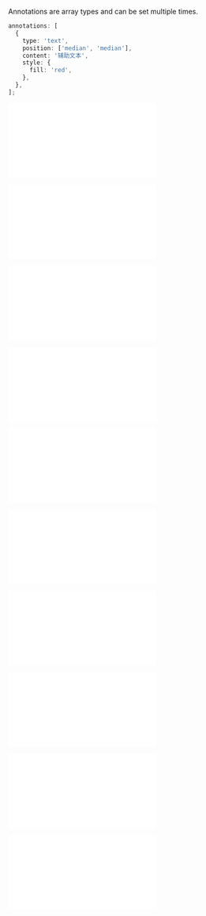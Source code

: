 Annotations are array types and can be set multiple times.

```ts
annotations: [
  {
    type: 'text',
    position: ['median', 'median'],
    content: '辅助文本',
    style: {
      fill: 'red',
    },
  },
];
```

<embed src="@/docs/common/annotations/text.zh.md"></embed>

<embed src="@/docs/common/annotations/line.zh.md"></embed>

<embed src="@/docs/common/annotations/arc.zh.md"></embed>

<embed src="@/docs/common/annotations/image.zh.md"></embed>

<embed src="@/docs/common/annotations/region.zh.md"></embed>

<embed src="@/docs/common/annotations/data-marker.zh.md"></embed>

<embed src="@/docs/common/annotations/data-region.zh.md"></embed>

<embed src="@/docs/common/annotations/region-filter.zh.md"></embed>

<embed src="@/docs/common/annotations/html.zh.md"></embed>

<embed src="@/docs/common/annotations/shape.zh.md"></embed>
